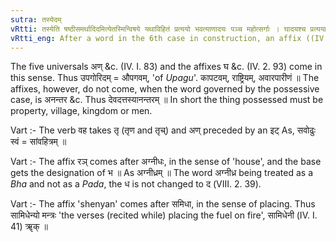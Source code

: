 ```yaml
---
sutra: तस्येदम्
vRtti: तस्येति षष्ठीसमर्थादिदमित्येतस्मिन्विषये यथाविहितं प्रत्ययो भवत्याणादयः पञ्च महोत्सर्गाः । घादयश्च प्रत्यया यथाविहितं विधीयन्ते ॥
vRtti_eng: After a word in the 6th case in construction, an affix ((IV. 1. 13) &c) comes, in the sense of 'this is his'.
---
```

The five universals अण् &c. (IV. I. 83) and the affixes घ &c. (IV. 2. 93) come in this sense. Thus उपगोरिदम् = औपगवम्, 'of _Upagu_'. कापटवम्, राष्ट्रियम्, अवारपारीणं ॥ The affixes, however, do not come, when the word governed by the possessive case, is अनन्तर &c. Thus देवदत्तस्यानन्तरम् ॥ In short the thing possessed must be property, village, kingdom or men.

Vart :- The verb वह takes तृ (तृण and तृच्) and अण् preceded by an इट् As, सवोढुः स्वं = सांवहित्रम् ॥

Vart :- The affix रञ् comes after अग्नीधः, in the sense of 'house', and the base gets the designation of  भ ॥ As अग्नीध्रम् ॥ The word अग्नीध्र being treated as a _Bha_ and not as a _Pada_, the ध is not changed to द (VIII. 2. 39).
 
Vart :- The affix 'shenyan' comes after समिधा, in the sense of placing. Thus सामिधेन्यो मन्त्रः 'the verses (recited while) placing the fuel on fire', सामिधेनी (IV. I. 41) ॠक् ॥
